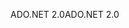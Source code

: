 <span data-ttu-id="40def-101">ADO.NET 2.0</span><span class="sxs-lookup"><span data-stu-id="40def-101">ADO.NET 2.0</span></span>
